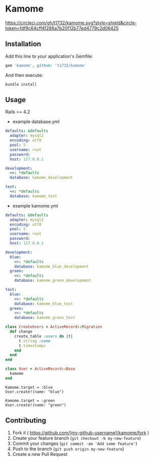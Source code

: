 # Kamome

https://circleci.com/gh/t1732/kamome.svg?style=shield&circle-token=fdf9c64cff4f286a7b20f12b77ed4779c2d06425

## Installation

Add this line to your application's Gemfile:

```ruby
gem 'kamome', github: 't1732/kamome'
```

And then execute:

```
bundle install
```

## Usage

Rails >= 4.2

* example database.yml

```yaml
defaults: &defaults
  adapter: mysql2
  encoding: utf8
  pool: 5
  username: root
  password:
  host: 127.0.0.1

development:
  <<: *defaults
  database: kamome_development

test:
  <<: *defaults
  database: kamome_test
```

* example kamome.yml

```yaml
defaults: &defaults
  adapter: mysql2
  encoding: utf8
  pool: 5
  username: root
  password:
  host: 127.0.0.1

development:
  blue:
    <<: *defaults
    database: kamome_blue_development
  green:
    <<: *defaults
    database: kamome_green_development

test:
  blue:
    <<: *defaults
    database: kamome_blue_test
  green:
    <<: *defaults
    database: kamome_green_test
```

```ruby
class CreateUsers < ActiveRecord::Migration
  def change
    create_table :users do |t|
      t.string :name
      t.timestamps
    end
  end
end
```

```ruby
class User < ActiveRecord::Base
  kamome
end
```

```
Kamome.target = :blue
User.create!(name: "blue")

Kamome.target = :green
User.create!(name: "green")
```

## Contributing

1. Fork it ( https://github.com/[my-github-username]/kamome/fork )
2. Create your feature branch (`git checkout -b my-new-feature`)
3. Commit your changes (`git commit -am 'Add some feature'`)
4. Push to the branch (`git push origin my-new-feature`)
5. Create a new Pull Request
